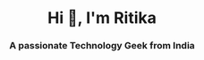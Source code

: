 <!-- ### Hi there 👋 I am Ritika -->
<h1 align="center">Hi 👋, I'm Ritika</h1>
<h3 align="center">A passionate Technology Geek from India</h3>
<!--
**ritika1408/ritika1408** is a ✨ _special_ ✨ repository because its `README.md` (this file) appears on your GitHub profile.

Here are some ideas to get you started:

- 🔭 I’m currently working on ...
- 🌱 I’m currently learning ...
- 👯 I’m looking to collaborate on ...
- 🤔 I’m looking for help with ...
- 💬 Ask me about ...
- 📫 How to reach me: ...
- 😄 Pronouns: ...
- ⚡ Fun fact: ...
-->

# 💫 About Me:
📚 I'm a 3rd year undergraduate student<br>👩🏻‍💻 I'm currently working on Data Science (Machine Learning) projects.<br>💻 I'm a former community management intern at MentorKart.<br>👯 I'm looking forward to collaborate on open-source Machine Learning projects.<br>😄 Pronouns : She/Her<br>


## 🌐 Find Me on:
[![Instagram](https://img.shields.io/badge/Instagram-%23E4405F.svg?logo=Instagram&logoColor=white)](https://instagram.com/ritikamalhotra1408) [![LinkedIn](https://img.shields.io/badge/LinkedIn-%230077B5.svg?logo=linkedin&logoColor=white)](https://linkedin.com/in/ritika-malhotra-870681201) [![Twitter](https://img.shields.io/badge/Twitter-%231DA1F2.svg?logo=Twitter&logoColor=white)](https://twitter.com/@RitikaM45991121) 

# 💻 Languages and Tools:
![C++](https://img.shields.io/badge/c++-%2300599C.svg?style=for-the-badge&logo=c%2B%2B&logoColor=white) ![C](https://img.shields.io/badge/c-%2300599C.svg?style=for-the-badge&logo=c&logoColor=white) ![CSS3](https://img.shields.io/badge/css3-%231572B6.svg?style=for-the-badge&logo=css3&logoColor=white) ![HTML5](https://img.shields.io/badge/html5-%23E34F26.svg?style=for-the-badge&logo=html5&logoColor=white) ![Python](https://img.shields.io/badge/python-3670A0?style=for-the-badge&logo=python&logoColor=ffdd54) ![Heroku](https://img.shields.io/badge/heroku-%23430098.svg?style=for-the-badge&logo=heroku&logoColor=white) ![Anaconda](https://img.shields.io/badge/Anaconda-%2344A833.svg?style=for-the-badge&logo=anaconda&logoColor=white) ![Chart.js](https://img.shields.io/badge/chart.js-F5788D.svg?style=for-the-badge&logo=chart.js&logoColor=white) ![Chakra](https://img.shields.io/badge/chakra-%234ED1C5.svg?style=for-the-badge&logo=chakraui&logoColor=white) ![Flask](https://img.shields.io/badge/flask-%23000.svg?style=for-the-badge&logo=flask&logoColor=white) ![React](https://img.shields.io/badge/react-%2320232a.svg?style=for-the-badge&logo=react&logoColor=%2361DAFB) ![MySQL](https://img.shields.io/badge/mysql-%2300f.svg?style=for-the-badge&logo=mysql&logoColor=white) ![MongoDB](https://img.shields.io/badge/MongoDB-%234ea94b.svg?style=for-the-badge&logo=mongodb&logoColor=white) ![MicrosoftSQLServer](https://img.shields.io/badge/Microsoft%20SQL%20Sever-CC2927?style=for-the-badge&logo=microsoft%20sql%20server&logoColor=white) ![Canva](https://img.shields.io/badge/Canva-%2300C4CC.svg?style=for-the-badge&logo=Canva&logoColor=white) ![NumPy](https://img.shields.io/badge/numpy-%23013243.svg?style=for-the-badge&logo=numpy&logoColor=white) ![Pandas](https://img.shields.io/badge/pandas-%23150458.svg?style=for-the-badge&logo=pandas&logoColor=white) ![scikit-learn](https://img.shields.io/badge/scikit--learn-%23F7931E.svg?style=for-the-badge&logo=scikit-learn&logoColor=white) ![SciPy](https://img.shields.io/badge/SciPy-%230C55A5.svg?style=for-the-badge&logo=scipy&logoColor=%white) ![Notion](https://img.shields.io/badge/Notion-%23000000.svg?style=for-the-badge&logo=notion&logoColor=white) ![Postman](https://img.shields.io/badge/Postman-FF6C37?style=for-the-badge&logo=postman&logoColor=white)
# 📊 GitHub Stats:
![](https://github-readme-stats.vercel.app/api?username=ritika1408&theme=dark&hide_border=false&include_all_commits=false&count_private=false)<br/>
![](https://github-readme-streak-stats.herokuapp.com/?user=ritika1408&theme=dark&hide_border=false)<br/>
![](https://github-readme-stats.vercel.app/api/top-langs/?username=ritika1408&theme=dark&hide_border=false&include_all_commits=false&count_private=false&layout=compact)

---
[![](https://visitcount.itsvg.in/api?id=ritika1408&icon=0&color=0)](https://visitcount.itsvg.in)

<!-- Proudly created with GPRM ( https://gprm.itsvg.in ) -->
